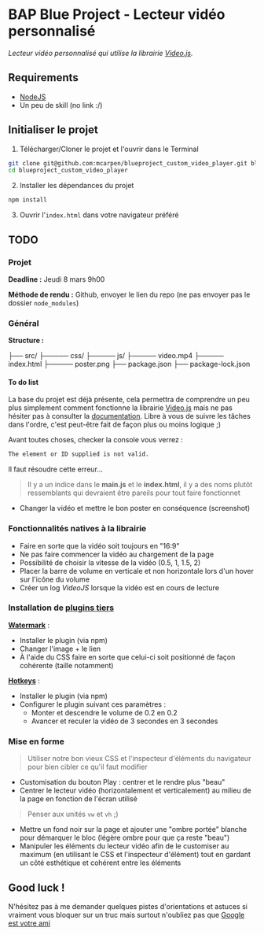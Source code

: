 # BAP Blue Project - Lecteur vidéo personnalisé

*Lecteur vidéo personnalisé qui utilise la librairie [Video.js](https://videojs.com/).*

## Requirements

* [NodeJS](https://nodejs.org/fr/)
* Un peu de skill (no link :/)

## Initialiser le projet

1. Télécharger/Cloner le projet et l'ouvrir dans le Terminal

```bash
git clone git@github.com:mcarpen/blueproject_custom_video_player.git blueproject_custom_video_player
cd blueproject_custom_video_player 
```

2. Installer les dépendances du projet

```bash
npm install 
```

3. Ouvrir l'`index.html` dans votre navigateur préféré

## TODO

### Projet

**Deadline :** Jeudi 8 mars 9h00

**Méthode de rendu :** Github, envoyer le lien du repo (ne pas envoyer pas le dossier `node_modules`)

### Général

**Structure :**

├── src/
├───── css/
├───── js/
├───── video.mp4
├───── index.html
├───── poster.png
├── package.json
├── package-lock.json  

#### To do list

La base du projet est déjà présente, cela permettra de comprendre un peu plus simplement comment fonctionne la librairie [Video.js](https://videojs.com/) mais ne pas hésiter pas à consulter la [documentation](http://docs.videojs.com/).
Libre à vous de suivre les tâches dans l'ordre, c'est peut-être fait de façon plus ou moins logique ;)

Avant toutes choses, checker la console vous verrez :
```bash
The element or ID supplied is not valid.
```

Il faut résoudre cette erreur...

> Il y a un indice dans le **main.js** et le **index.html**, il y a des noms plutôt ressemblants qui devraient être pareils pour tout faire fonctionnet

* Changer la vidéo et mettre le bon poster en conséquence (screenshot)

### Fonctionnalités natives à la librairie

* Faire en sorte que la vidéo soit toujours en "16:9"
* Ne pas faire commencer la vidéo au chargement de la page
* Possibilité de choisir la vitesse de la vidéo (0.5, 1, 1.5, 2)
* Placer la barre de volume en verticale et non horizontale lors d'un hover sur l'icône du volume
* Créer un log *VideoJS* lorsque la vidéo est en cours de lecture

### Installation de [plugins tiers](http://videojs.com/plugins/)

**[Watermark](https://npmjs.org/package/videojs-watermark)** :
* Installer le plugin (via npm)
* Changer l'image + le lien
* À l'aide du CSS faire en sorte que celui-ci soit positionné de façon cohérente (taille notamment)

**[Hotkeys](https://www.npmjs.com/package/videojs-hotkeys)** :
* Installer le plugin (via npm)
* Configurer le plugin suivant ces paramètres :
    * Monter et descendre le volume de 0.2 en 0.2
    * Avancer et reculer la vidéo de 3 secondes en 3 secondes
    
### Mise en forme

> Utiliser notre bon vieux CSS et l'inspecteur d'éléments du navigateur pour bien cibler ce qu'il faut modifier

* Customisation du bouton Play : centrer et le rendre plus "beau"
* Centrer le lecteur vidéo (horizontalement et verticalement) au milieu de la page en fonction de l'écran utilisé
> Penser aux unités `vw` et `vh` ;) 
* Mettre un fond noir sur la page et ajouter une "ombre portée" blanche pour démarquer le bloc (légère ombre pour que ça reste "beau")
* Manipuler les éléments du lecteur vidéo afin de le customiser au maximum (en utilisant le CSS et l'inspecteur d'élément) tout en gardant un côté esthétique et cohérent entre les éléments

## Good luck !

N'hésitez pas à me demander quelques pistes d'orientations et astuces si vraiment vous bloquer sur un truc mais surtout n'oubliez pas que [Google est votre ami](http://www.laissemoichercherca.com/?q=vid%C3%A9ojs%20%5Bce%20que%20je%20cherchea)
